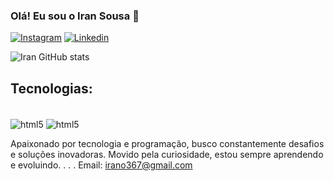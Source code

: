 
 ### Olá! Eu sou o Iran Sousa 👋

 [![Instagram](	https://img.shields.io/badge/Instagram-E4405F?style=for-the-badge&logo=instagram&logoColor=white)](https://www.instagram.com/sousairan25/)
 [![Linkedin]( https://img.shields.io/badge/LinkedIn-0077B5?style=for-the-badge&logo=linkedin&logoColor=white)](https://www.linkedin.com/in/iran-sousa-a82525169/)

![Iran GitHub stats](https://github-readme-stats.vercel.app/api?username=IranSousa&show_icons=true&theme=dracula)

## Tecnologias: 

<div style='display: inline_block'><br/>
    <img align="center" alt="html5"src="https://img.shields.io/badge/HTML-239120?style=for-the-badge&logo=html5&logoColor=white"/>
    <img align="center" alt="html5"src="https://img.shields.io/badge/CSS-239120?&style=for-the-badge&logo=css3&logoColor=white"/>
</div>

Apaixonado por tecnologia e programação, busco constantemente desafios e soluções inovadoras. Movido pela curiosidade, estou sempre aprendendo e evoluindo. 
.
.
.
Email: irano367@gmail.com
